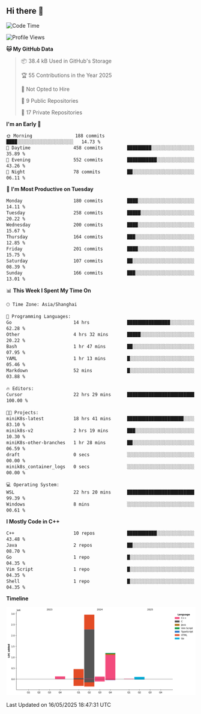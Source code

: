 ## Hi there 👋

<!--  ![Top Langs](https://github-readme-stats.vercel.app/api/top-langs/?username=ScottZhang812) -->

<!--START_SECTION:waka-->
![Code Time](http://img.shields.io/badge/Code%20Time-26%20hrs%2022%20mins-blue)

![Profile Views](http://img.shields.io/badge/Profile%20Views-43-blue)

**🐱 My GitHub Data** 

> 📦 38.4 kB Used in GitHub's Storage 
 > 
> 🏆 55 Contributions in the Year 2025
 > 
> 🚫 Not Opted to Hire
 > 
> 📜 9 Public Repositories 
 > 
> 🔑 17 Private Repositories 
 > 
**I'm an Early 🐤** 

```text
🌞 Morning                188 commits         ████░░░░░░░░░░░░░░░░░░░░░   14.73 % 
🌆 Daytime                458 commits         █████████░░░░░░░░░░░░░░░░   35.89 % 
🌃 Evening                552 commits         ███████████░░░░░░░░░░░░░░   43.26 % 
🌙 Night                  78 commits          ██░░░░░░░░░░░░░░░░░░░░░░░   06.11 % 
```
📅 **I'm Most Productive on Tuesday** 

```text
Monday                   180 commits         ████░░░░░░░░░░░░░░░░░░░░░   14.11 % 
Tuesday                  258 commits         █████░░░░░░░░░░░░░░░░░░░░   20.22 % 
Wednesday                200 commits         ████░░░░░░░░░░░░░░░░░░░░░   15.67 % 
Thursday                 164 commits         ███░░░░░░░░░░░░░░░░░░░░░░   12.85 % 
Friday                   201 commits         ████░░░░░░░░░░░░░░░░░░░░░   15.75 % 
Saturday                 107 commits         ██░░░░░░░░░░░░░░░░░░░░░░░   08.39 % 
Sunday                   166 commits         ███░░░░░░░░░░░░░░░░░░░░░░   13.01 % 
```


📊 **This Week I Spent My Time On** 

```text
🕑︎ Time Zone: Asia/Shanghai

💬 Programming Languages: 
Go                       14 hrs              ████████████████░░░░░░░░░   62.28 % 
Other                    4 hrs 32 mins       █████░░░░░░░░░░░░░░░░░░░░   20.22 % 
Bash                     1 hr 47 mins        ██░░░░░░░░░░░░░░░░░░░░░░░   07.95 % 
YAML                     1 hr 13 mins        █░░░░░░░░░░░░░░░░░░░░░░░░   05.46 % 
Markdown                 52 mins             █░░░░░░░░░░░░░░░░░░░░░░░░   03.88 % 

🔥 Editors: 
Cursor                   22 hrs 29 mins      █████████████████████████   100.00 % 

🐱‍💻 Projects: 
miniK8s-latest           18 hrs 41 mins      █████████████████████░░░░   83.10 % 
minik8s-v2               2 hrs 19 mins       ███░░░░░░░░░░░░░░░░░░░░░░   10.30 % 
miniK8s-other-branches   1 hr 28 mins        ██░░░░░░░░░░░░░░░░░░░░░░░   06.59 % 
draft                    0 secs              ░░░░░░░░░░░░░░░░░░░░░░░░░   00.00 % 
minik8s_container_logs   0 secs              ░░░░░░░░░░░░░░░░░░░░░░░░░   00.00 % 

💻 Operating System: 
WSL                      22 hrs 20 mins      █████████████████████████   99.39 % 
Windows                  8 mins              ░░░░░░░░░░░░░░░░░░░░░░░░░   00.61 % 
```

**I Mostly Code in C++** 

```text
C++                      10 repos            ███████████░░░░░░░░░░░░░░   43.48 % 
Java                     2 repos             ██░░░░░░░░░░░░░░░░░░░░░░░   08.70 % 
Go                       1 repo              █░░░░░░░░░░░░░░░░░░░░░░░░   04.35 % 
Vim Script               1 repo              █░░░░░░░░░░░░░░░░░░░░░░░░   04.35 % 
Shell                    1 repo              █░░░░░░░░░░░░░░░░░░░░░░░░   04.35 % 
```



**Timeline**

![Lines of Code chart](https://raw.githubusercontent.com/ScottZhang812/ScottZhang812/main/assets/bar_graph.png)


 Last Updated on 16/05/2025 18:47:31 UTC
<!--END_SECTION:waka-->


<!--
**ScottZhang812/ScottZhang812** is a ✨ _special_ ✨ repository because its `README.md` (this file) appears on your GitHub profile.

Here are some ideas to get you started:

- 🔭 I’m currently working on ...
- 🌱 I’m currently learning ...
- 👯 I’m looking to collaborate on ...
- 🤔 I’m looking for help with ...
- 💬 Ask me about ...
- 📫 How to reach me: ...
- 😄 Pronouns: ...
- ⚡ Fun fact: ...
-->
